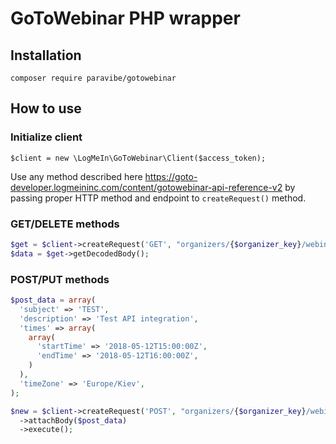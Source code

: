 # GoToWebinar PHP wrapper

## Installation
`composer require paravibe/gotowebinar`

## How to use

### Initialize client
`$client = new \LogMeIn\GoToWebinar\Client($access_token);`

Use any method described here https://goto-developer.logmeininc.com/content/gotowebinar-api-reference-v2
by passing proper HTTP method and endpoint to `createRequest()` method.

### GET/DELETE methods
```php
$get = $client->createRequest('GET', "organizers/{$organizer_key}/webinars")->execute();
$data = $get->getDecodedBody();
```
### POST/PUT methods
```php
$post_data = array(
  'subject' => 'TEST',
  'description' => 'Test API integration',
  'times' => array(
    array(
      'startTime' => '2018-05-12T15:00:00Z',
      'endTime' => '2018-05-12T16:00:00Z',
    )
  ),
  'timeZone' => 'Europe/Kiev',
);

$new = $client->createRequest('POST', "organizers/{$organizer_key}/webinars")
  ->attachBody($post_data)
  ->execute();
```
